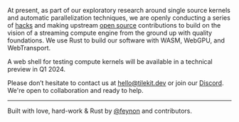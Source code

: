 At present, as part of our exploratory research around single source kernels and automatic parallelization techniques, we are openly conducting a series of [hacks](https://github.com/tilekit/hacks) and making upstream [open source](https://github.com/tilekit/opensource) contributions to build on the vision of a streaming compute engine from the ground up with quality foundations. We use Rust to build our software with WASM, WebGPU, and WebTransport.

A web shell for testing compute kernels will be available in a technical preview in Q1 2024.

Please don’t hesitate to contact us at [hello@tilekit.dev](mailto://hello@tilekit.dev) or join our [Discord](https://discord.gg/jNaYqjgRsB). We're open to collaboration and ready to help.

---
Built with love, hard-work & Rust by [@feynon](https://ankeshbharti.com/) and contributors.
